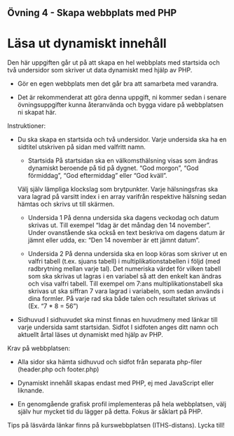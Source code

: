 ## Övning 4 - Skapa webbplats med PHP

# Läsa ut dynamiskt innehåll

Den här uppgiften går ut på att skapa en hel webbplats med startsida och två undersidor som skriver ut data dynamiskt med hjälp av PHP.

- Gör en egen webbplats men det går bra att samarbeta med varandra.

- Det är rekommenderat att göra denna uppgift, ni kommer sedan i senare övningsuppgifter kunna återanvända och bygga vidare på webbplatsen ni skapat här.



Instruktioner:

- Du ska skapa en startsida och två undersidor. Varje undersida ska ha en sidtitel utskriven på sidan med valfritt namn.

    - Startsida På startsidan ska en välkomsthälsning visas som ändras dynamiskt beroende på tid på dygnet. “God morgon”, “God förmiddag”, “God eftermiddag” eller “God kväll”.

    Välj själv lämpliga klockslag som brytpunkter. Varje hälsningsfras ska vara lagrad på varsitt index i en array varifrån respektive hälsning sedan hämtas och skrivs ut till skärmen.

    - Undersida 1 På denna undersida ska dagens veckodag och datum skrivas ut. Till exempel “Idag är det måndag den 14 november”. Under ovanstående ska också en text beskriva om dagens datum är jämnt eller udda, ex: “Den 14 november är ett jämnt datum”.

    - Undersida 2 På denna undersida ska en loop köras som skriver ut en valfri tabell (t.ex. sjuans tabell) i multiplikationstabellen i följd (med radbrytning mellan varje tal). Det numeriska värdet för vilken tabell som ska skrivas ut lagras i en variabel så att den enkelt kan ändras och visa valfri tabell. Till exempel om 7:ans multiplikationstabell ska skrivas ut ska siffran 7 vara lagrad i variabeln, som sedan används i dina formler. På varje rad ska både talen och resultatet skrivas ut (Ex. “7 * 8 = 56”)

- Sidhuvud I sidhuvudet ska minst finnas en huvudmeny med länkar till varje undersida samt startsidan. Sidfot I sidfoten anges ditt namn och aktuellt årtal läses ut dynamiskt med hjälp av PHP.

Krav på webbplatsen:
- Alla sidor ska hämta sidhuvud och sidfot från separata php-filer (header.php och footer.php)

- Dynamiskt innehåll skapas endast med PHP, ej med JavaScript eller liknande.

- En genomgående grafisk profil implementeras på hela webbplatsen, välj själv hur mycket tid du lägger på detta. Fokus är såklart på PHP.

Tips på läsvärda länkar finns på kurswebbplatsen (ITHS-distans).
Lycka till!
